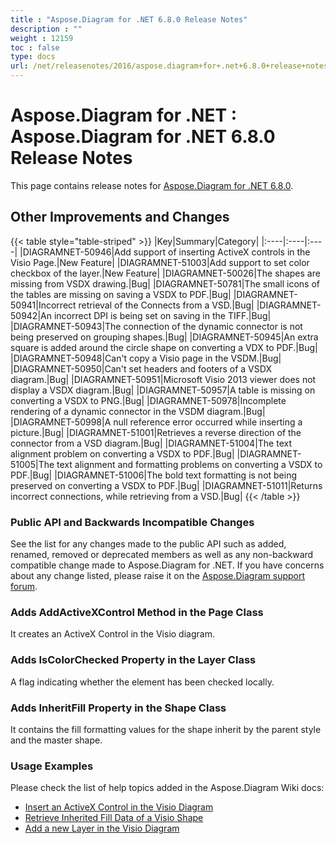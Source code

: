 ```yaml
---
title : "Aspose.Diagram for .NET 6.8.0 Release Notes" 
description : "" 
weight : 12159 
toc : false
type: docs
url: /net/releasenotes/2016/aspose.diagram+for+.net+6.8.0+release+notes/
---
```


# Aspose.Diagram for .NET : Aspose.Diagram for .NET 6.8.0 Release Notes


This page contains release notes for [Aspose.Diagram for .NET 6.8.0](https://www.nuget.org/packages/Aspose.Diagram/6.8.0).

## Other Improvements and Changes

{{< table style="table-striped" >}}
|Key|Summary|Category|
|:----|:----|:----|
|DIAGRAMNET-50946|Add support of inserting ActiveX controls in the Visio Page.|New Feature|
|DIAGRAMNET-51003|Add support to set color checkbox of the layer.|New Feature|
|DIAGRAMNET-50026|The shapes are missing from VSDX drawing.|Bug|
|DIAGRAMNET-50781|The small icons of the tables are missing on saving a VSDX to PDF.|Bug|
|DIAGRAMNET-50941|Incorrect retrieval of the Connects from a VSD.|Bug|
|DIAGRAMNET-50942|An incorrect DPI is being set on saving in the TIFF.|Bug|
|DIAGRAMNET-50943|The connection of the dynamic connector is not being preserved on grouping shapes.|Bug|
|DIAGRAMNET-50945|An extra square is added around the circle shape on converting a VDX to PDF.|Bug|
|DIAGRAMNET-50948|Can't copy a Visio page in the VSDM.|Bug|
|DIAGRAMNET-50950|Can't set headers and footers of a VSDX diagram.|Bug|
|DIAGRAMNET-50951|Microsoft Visio 2013 viewer does not display a VSDX diagram.|Bug|
|DIAGRAMNET-50957|A table is missing on converting a VSDX to PNG.|Bug|
|DIAGRAMNET-50978|Incomplete rendering of a dynamic connector in the VSDM diagram.|Bug|
|DIAGRAMNET-50998|A null reference error occurred while inserting a picture.|Bug|
|DIAGRAMNET-51001|Retrieves a reverse direction of the connector from a VSD diagram.|Bug|
|DIAGRAMNET-51004|The text alignment problem on converting a VSDX to PDF.|Bug|
|DIAGRAMNET-51005|The text alignment and formatting problems on converting a VSDX to PDF.|Bug|
|DIAGRAMNET-51006|The bold text formatting is not being preserved on converting a VSDX to PDF.|Bug|
|DIAGRAMNET-51011|Returns incorrect connections, while retrieving from a VSD.|Bug|
{{< /table >}}

### Public API and Backwards Incompatible Changes

See the list for any changes made to the public API such as added, renamed, removed or deprecated members as well as any non-backward compatible change made to Aspose.Diagram for .NET. If you have concerns about any change listed, please raise it on the [Aspose.Diagram support forum](http://www.aspose.com/community/forums/aspose.diagram-product-family/489/showforum.aspx).

### Adds AddActiveXControl Method in the Page Class

It creates an ActiveX Control in the Visio diagram.

### Adds IsColorChecked Property in the Layer Class

A flag indicating whether the element has been checked locally.

### Adds InheritFill Property in the Shape Class

It contains the fill formatting values for the shape inherit by the parent style and the master shape.

### Usage Examples

Please check the list of help topics added in the Aspose.Diagram Wiki docs:

*   [Insert an ActiveX Control in the Visio Diagram](http://www.aspose.com/docs/display/diagramnet/Insert+an+ActiveX+Control+in+the+Visio+Diagram)
*   [Retrieve Inherited Fill Data of a Visio Shape](http://www.aspose.com/docs/display/diagramnet/Set+Visio+Shape%27s+XForm%2C+Line+and+Fill+Data#SetVisioShape%27sXForm%2CLineandFillData-RetrieveInheritedFillDataofaVisioShape)
*   [Add a new Layer in the Visio Diagram](http://www.aspose.com/docs/display/diagramnet/Working+with+Layers#WorkingwithLayers-AddanewLayerintheVisioDiagram)

